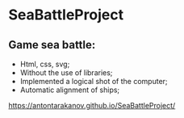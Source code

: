 # SeaBattleProject

## Game sea battle:
- Html, css, svg;
- Without the use of libraries;
- Implemented a logical shot of the computer;
- Automatic alignment of ships;

https://antontarakanov.github.io/SeaBattleProject/
